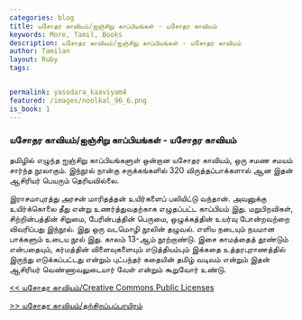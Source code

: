 ```yaml
---  
categories: blog  
title: யசோதர காவியம்/ஐஞ்சிறு காப்பியங்கள் - யசோதர காவியம்
keywords: More, Tamil, Books  
description: யசோதர காவியம்/ஐஞ்சிறு காப்பியங்கள் - யசோதர காவியம்
author: Tamilan  
layout: Ruby  
tags:     


permalink: yasodara_kaaviyam4  
featured: /images/noolkal_96_6.png  
is_book: 1
---  
```



### யசோதர காவியம்/ஐஞ்சிறு காப்பியங்கள் - யசோதர காவியம்

தமிழில் எழுந்த ஐஞ்சிறு காப்பியங்களுள் ஒன்றான யசோதர காவியம், ஒரு சமண சமயம் சார்ந்த நூலாகும். இந்நூல் நான்கு சருக்கங்களில் 320 விருத்தப்பாக்களால் ஆன இதன் ஆசிரியர் பெயரும் தெரியவில்லை.

இராசமாபுரத்து அரசன் மாரிதத்தன் உயிர்களைப் பலியிட்டு வந்தான். அவனுக்கு உயிர்க்கொலை தீது என்று உணர்த்துவதற்காக எழுதப்பட்ட காப்பியம் இது. மறுபிறவிகள், சிற்றின்பத்தின் சிறுமை, பேரின்பத்தின் பெருமை, ஒழுக்கத்தின் உயர்வு போன்றவற்றை விவரிப்பது இந்நூல். இது ஒரு வடமொழி நூலின் தழுவல். எளிய நடையும் நயமான பாக்களும் உடைய நூல் இது. காலம் 13-ஆம் நூற்றாண்டு. இசை காமத்தைத் தூண்டும் என்பதையும், கர்மத்தின் விளைவுகளையும் எடுத்தியம்பும் இக்கதை உத்தரபுராணத்தில் இருந்து எடுக்கப்பட்டது என்றும் புட்பந்தர் கதையின் தமிழ் வடிவம் என்றும் இதன் ஆசிரியர் வெண்ணாவலுடையார் வேள் என்றும் கூறுவோர் உண்டு.

[<< யசோதர காவியம்/Creative Commons Public Licenses](yasodara_kaaviyam3)  
  
[>> யசோதர காவியம்/தற்சிறப்புப்பாயிரம்](yasodara_kaaviyam5)


